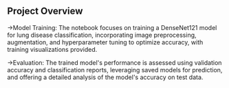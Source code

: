 ## **Project Overview**


->Model Training: 
The notebook focuses on training a DenseNet121 model for lung disease classification, incorporating image preprocessing, augmentation, and hyperparameter tuning to optimize accuracy, with training visualizations provided.

->Evaluation: 
The trained model's performance is assessed using validation accuracy and classification reports, leveraging saved models for prediction, and offering a detailed analysis of the model's accuracy on test data.
